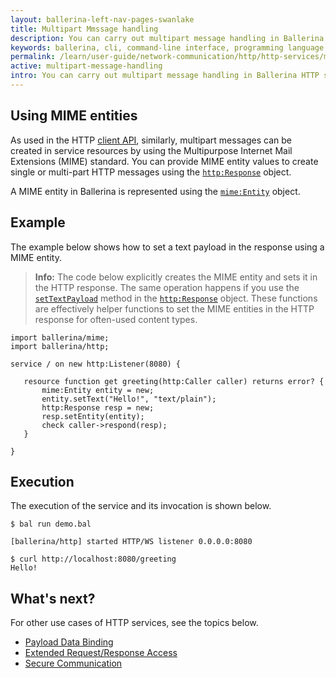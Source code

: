 ```yaml
---
layout: ballerina-left-nav-pages-swanlake
title: Multipart Mmssage handling
description: You can carry out multipart message handling in Ballerina HTTP services. 
keywords: ballerina, cli, command-line interface, programming language
permalink: /learn/user-guide/network-communication/http/http-services/multipart-message-handling/
active: multipart-message-handling
intro: You can carry out multipart message handling in Ballerina HTTP services.
---
```


## Using MIME entities

As used in the HTTP [client API](https://lib.ballerina.io/ballerina/http/latest/clients/Client), similarly, multipart messages can be created in service resources by using the Multipurpose Internet Mail Extensions (MIME) standard. You can provide MIME entity values to create single or multi-part HTTP messages using the [`http:Response`](https://lib.ballerina.io/ballerina/http/latest/classes/Response) object. 

A MIME entity in Ballerina is represented using the [`mime:Entity`](https://lib.ballerina.io/ballerina/mime/latest/classes/Entity) object. 

## Example

The example below shows how to set a text payload in the response using a MIME entity.

>**Info:** The code below explicitly creates the MIME entity and sets it in the HTTP response. The same operation happens if you use the [`setTextPayload`](https://lib.ballerina.io/ballerina/http/latest/classes/Response#setTextPayload) method in the [`http:Response`](https://lib.ballerina.io/ballerina/http/latest/classes/Response) object. These functions are effectively helper functions to set the MIME entities in the HTTP response for often-used content types. 

```ballerina
import ballerina/mime;
import ballerina/http;
 
service / on new http:Listener(8080) {
 
   resource function get greeting(http:Caller caller) returns error? {
       mime:Entity entity = new;
       entity.setText("Hello!", "text/plain");
       http:Response resp = new;
       resp.setEntity(entity);
       check caller->respond(resp);
   }
 
}
```

## Execution

The execution of the service and its invocation is shown below.

```
$ bal run demo.bal
 
[ballerina/http] started HTTP/WS listener 0.0.0.0:8080

$ curl http://localhost:8080/greeting
Hello!
```

## What's next?

For other use cases of HTTP services, see the topics below.

- [Payload Data Binding](/learn/network-communication/http/http-services/payload-data-binding/)
- [Extended Request/Response Access](/learn/network-communication/http/http-services/extended-request-response-access/)
- [Secure Communication](/learn/network-communication/http/http-services/secure-communication/)

<style> #tree-expand-all, #tree-collapse-all, .cTocElements {display:none;} .cGitButtonContainer {padding-left: 40px;} </style>


